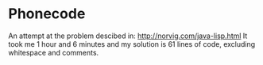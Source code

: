 # Phonecode

An attempt at the problem descibed in: http://norvig.com/java-lisp.html
It took me 1 hour and 6 minutes and my solution is 61 lines of code, excluding whitespace and comments.